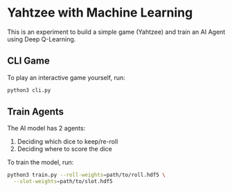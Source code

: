 # Yahtzee with Machine Learning

This is an experiment to build a simple game (Yahtzee) and
train an AI Agent using Deep Q-Learning.

## CLI Game

To play an interactive game yourself, run:

```bash
python3 cli.py
```

## Train Agents

The AI model has 2 agents:

1. Deciding which dice to keep/re-roll
2. Deciding where to score the dice

To train the model, run:

```bash
python3 train.py --roll-weights=path/to/roll.hdf5 \
  --slot-weights=path/to/slot.hdf5
```
